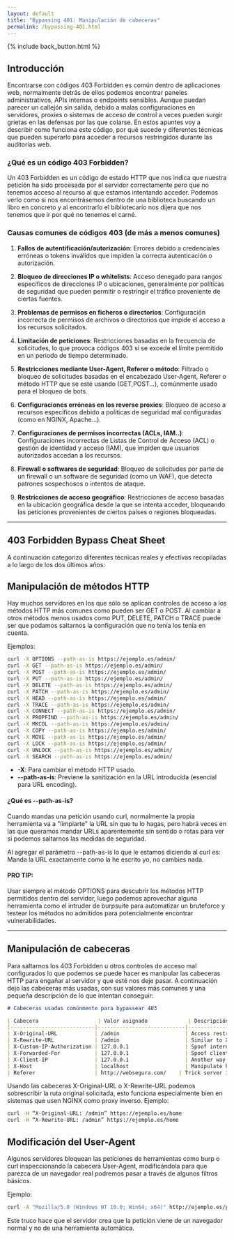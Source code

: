 ```yaml
---
layout: default
title: "Bypassing 401: Manipulación de cabeceras"
permalink: /bypassing-401.html
---
```


{% include back_button.html %}
## Introducción 

Encontrarse con códigos 403 Forbidden es común dentro de aplicaciones web, normalmente detrás de ellos podemos encontrar paneles administrativos, APIs internas o endpoints sensibles. Aunque puedan parecer un callejón sin salida, debido a malas configuraciones en servidores, proxies o sistemas de acceso de control a veces pueden surgir grietas en las defensas por las que colarse. En estos apuntes voy a describir como funciona este código, por qué sucede y diferentes técnicas que pueden superarlo para acceder a recursos restringidos durante las auditorías web. 

### ¿Qué es un código 403 Forbidden? 

Un 403 Forbidden es un código de estado HTTP que nos indica que nuestra petición ha sido procesada por el servidor correctamente pero que no tenemos acceso al recurso al que estamos intentando acceder. Podemos verlo como si nos encontrásemos dentro de una biblioteca buscando un libro en concreto y al encontrarlo el bibliotecario nos dijera que nos tenemos que ir por qué no tenemos el carné.

### Causas comunes de códigos 403 (de más a menos comunes)

1. **Fallos de autentificación/autorización**: Errores debido a credenciales erróneas o tokens inválidos que impiden la correcta autenticación o autorización.

2. **Bloqueo de direcciones IP o whitelists**: Acceso denegado para rangos específicos de direcciones IP o ubicaciones, generalmente por políticas de seguridad que pueden permitir o restringir el tráfico proveniente de ciertas fuentes. 

3. **Problemas de permisos en ficheros o directorios**: Configuración incorrecta de permisos de archivos o directorios que impide el acceso a los recursos solicitados. 

4. **Limitación de peticiones**: Restricciones basadas en la frecuencia de solicitudes, lo que provoca códigos 403 si se excede el límite permitido en un periodo de tiempo determinado. 

5. **Restricciones mediante User-Agent, Referer o método**: Filtrado o bloqueo de solicitudes basadas en el encabezado User-Agent, Referer o método HTTP que se esté usando (GET,POST...), comúnmente usado para el bloqueo de bots. 

6. **Configuraciones erróneas en los reverse proxies**: Bloqueo de acceso a recursos específicos debido a políticas de seguridad mal configuradas (como en NGINX, Apache...).

7. **Configuraciones de permisos incorrectas (ACLs, IAM..)**:  Configuraciones incorrectas de Listas de Control de Acceso (ACL) o gestión de identidad y acceso (IAM), que impiden que usuarios autorizados accedan a los recursos.

8. **Firewall o softwares de seguridad**: Bloqueo de solicitudes por parte de un firewall o un software de seguridad (como un WAF), que detecta patrones sospechosos o intentos de ataque.

9. **Restricciones de acceso geográfico**: Restricciones de acceso basadas en la ubicación geográfica desde la que se intenta acceder, bloqueando las peticiones provenientes de ciertos países o regiones bloqueadas. 

***
## 403 Forbidden Bypass Cheat Sheet

A continuación categorizo diferentes técnicas reales y efectivas recopiladas a lo largo de los dos últimos años: 

## Manipulación de métodos HTTP

Hay muchos servidores en los que sólo se aplican controles de acceso a los métodos HTTP más comunes como pueden ser GET o POST. Al cambiar a otros métodos menos usados como PUT, DELETE, PATCH o TRACE puede ser que podamos saltarnos la configuración que no tenía los tenía en cuenta. 

Ejemplos: 

```bash
curl -X OPTIONS --path-as-is https://ejemplo.es/admin/
curl -X GET --path-as-is https://ejemplo.es/admin/
curl -X POST --path-as-is https://ejemplo.es/admin/
curl -X PUT --path-as-is https://ejemplo.es/admin/
curl -X DELETE --path-as-is https://ejemplo.es/admin/
curl -X PATCH --path-as-is https://ejemplo.es/admin/
curl -X HEAD --path-as-is https://ejemplo.es/admin/
curl -X TRACE --path-as-is https://ejemplo.es/admin/
curl -X CONNECT --path-as-is https://ejemplo.es/admin/
curl -X PROPFIND --path-as-is https://ejemplo.es/admin/
curl -X MKCOL --path-as-is https://ejemplo.es/admin/
curl -X COPY --path-as-is https://ejemplo.es/admin/
curl -X MOVE --path-as-is https://ejemplo.es/admin/
curl -X LOCK --path-as-is https://ejemplo.es/admin/
curl -X UNLOCK --path-as-is https://ejemplo.es/admin/
curl -X SEARCH --path-as-is https://ejemplo.es/admin/
```

- **-X**: Para cambiar el método HTTP usado. 
- **--path-as-is**: Previene la sanitización en la URL introducida (esencial para URL encoding).

#### ¿Qué es --path-as-is? 

Cuando mandas una petición usando curl, normalmente la propia herramienta va a "limpiarte" la URL sin que tu lo hagas, pero habrá veces en las que queramos mandar URLs aparentemente sin sentido o rotas para ver si podemos saltarnos las medidas de seguridad.

Al agregar el parámetro --path-as-is lo que le estamos diciendo al curl es: Manda la URL exactamente como la he escrito yo, no cambies nada. 

#### **PRO TIP**:

Usar siempre el método OPTIONS para descubrir los métodos HTTP permitidos dentro del servidor, luego podemos aprovechar alguna herramienta como el intruder de burpsuite para automatizar un bruteforce y testear los métodos no admitidos para potencialmente encontrar vulnerabilidades.

--- 
## Manipulación de cabeceras

Para saltarnos los 403 Forbidden u otros controles de acceso mal configurados lo que podemos se puede hacer es manipular las cabeceras HTTP para engañar al servidor y que esté nos deje pasar. A continuación dejo las cabeceras más usadas, con sus valores más comunes y una pequeña descripción de lo que intentan conseguir: 

```markdown
# Cabeceras usadas comúnmente para bypassear 403

| Cabecera                   | Valor asignado             | Descripción                                        |
|---------------------------|----------------------------|---------------------------------------------------------|
| X-Original-URL            | /admin                     | Access restricted paths via rewritten URLs              |
| X-Rewrite-URL             | /admin                     | Similar to X-Original-URL; processed by some proxies    |
| X-Custom-IP-Authorization | 127.0.0.1                  | Spoof internal IP (localhost)                           |
| X-Forwarded-For           | 127.0.0.1                  | Spoof client IP to appear as localhost                  |
| X-Client-IP               | 127.0.0.1                  | Another way to impersonate internal IP                  |
| X-Host                    | localhost                  | Manipulate host-based access controls                   |
| Referer                   | http://websegura.com/    | Trick server into trusting the source of the request    |
```

Usando las cabeceras X-Original-URL o X-Rewrite-URL podemos sobrescribir la ruta original solicitada, esto funciona especialmente bien en sistemas que usen NGINX como proxy inverso. Ejemplo:

```bash
curl -H “X-Original-URL: /admin” https://ejemplo.es/home
curl -H “X-Rewrite-URL: /admin” https://ejemplo.es/home
```

## Modificación del User-Agent

Algunos servidores bloquean las peticiones de herramientas como burp o curl inspeccionando la cabecera User-Agent, modificándola para que parezca de un navegador real podremos pasar a través de algunos filtros básicos.

Ejemplo:

````bash
curl -A "Mozilla/5.0 (Windows NT 10.0; Win64; x64)" http://ejemplo.es/privado/
`````

Este truco hace que el servidor crea que la petición viene de un navegador normal y no de una herramienta automática. 

